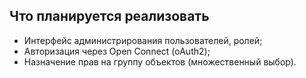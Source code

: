 ## Что планируется реализовать

* Интерфейс администрирования пользователей, ролей;
* Авторизация через Open Connect (oAuth2);
* Назначение прав на группу объектов (множественный выбор).
